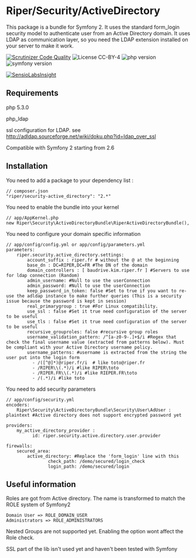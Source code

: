 Riper/Security/ActiveDirectory
======================================

This package is a bundle for Symfony 2. It uses the standard form_login security model to authenticate user from an Active Directory domain.
It uses LDAP as communication layer, so you need the LDAP extension installed on your server to make it work.


[![Scrutinizer Code Quality](https://scrutinizer-ci.com/g/RiperFr/Security-ActiveDirectoryBundle/badges/quality-score.png?b=v2.x)](https://scrutinizer-ci.com/g/RiperFr/Security-ActiveDirectoryBundle/?branch=v2.x)
![License CC-BY-4](https://img.shields.io/badge/licence-CC--BY--4.0-blue.svg)
![php version](https://img.shields.io/badge/php->=5.3.0,%205.4,%205.5,%205.6,%207-blue.svg)
![symfony version](https://img.shields.io/badge/symfony-2.6,%202.7,%202.8,%203-blue.svg)

[![SensioLabsInsight](https://insight.sensiolabs.com/projects/3628b49a-0ab1-4412-94cf-328809040af1/big.png)](https://insight.sensiolabs.com/projects/3628b49a-0ab1-4412-94cf-328809040af1)



Requirements
----------------
php 5.3.0

php_ldap

ssl configuration for LDAP. see http://adldap.sourceforge.net/wiki/doku.php?id=ldap_over_ssl

Compatible with Symfony 2 starting from 2.6


Installation
----------------

You need to add a package to your dependency list :

    // composer.json
    "riper/security-active_directory": "2.*"

You need to enable the bundle into your kernel

    // app/AppKernel.php
    new Riper\Security\ActiveDirectoryBundle\RiperActiveDirectoryBundle(),

You need to configure your domain specific information

    // app/config/config.yml or app/config/parameters.yml
    parameters:
        riper.security.active_directory.settings:
            account_suffix : riper.fr # without the @ at the beginning
            base_dn : DC=RIPER,DC=FR #The DN of the domain
            domain_controllers : [ baudrive.kim.riper.fr ] #Servers to use for ldap connection (Random)
            admin_username: #Null to use the userConnection
            admin_password: #Null to use the userConnection
            keep_password_in_token: false #Set to true if you want to re-use the adldap instance to make further queries (This is a security issue because the password is kept in session)
            real_primarygroup : true #For Linux compatibility.
            use_ssl : false #Set it true need configuration of the server to be useful
            use_tls : false #Set it true need configuration of the server to be useful
            recursive_grouproles: false #recursive group roles
            username_validation_pattern: /^[a-z0-9-.]+$/i #Regex that check the final username value (extracted from patterns below). Must be compliant with your Active Directory username policy.
            username_patterns: #username is extracted from the string the user put into the login form
              - /([^@]*)@riper.fr/i  # like toto@riper.fr
              - /RIPER\\(.*)/i #like RIPER\toto
              - /RIPER.FR\\(.*)/i #like RIEPER.FR\toto
              - /(.*)/i #like toto

You need to add security parameters

    // app/config/security.yml
    encoders:
        Riper\Security\ActiveDirectoryBundle\Security\User\AdUser : plaintext #Active directory does not support encrypted password yet

    providers:
        my_active_directory_provider :
              id: riper.security.active.directory.user.provider

    firewalls:
        secured_area:
            active_directory: #Replace the 'form_login' line with this
                    check_path: /demo/secured/login_check
                    login_path: /demo/secured/login


Useful information
----------------------

Roles are got from Active directory. The name is transformed to match the ROLE system of Symfony2

    Domain User => ROLE_DOMAIN_USER
    Administrators => ROLE_ADMINISTRATORS

Nested Groups are not supported yet. Enabling the option wont affect the Role check.

SSL part of the lib isn't used yet and haven't been tested with Symfony
